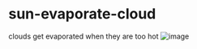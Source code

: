 # sun-evaporate-cloud
clouds get evaporated when they are too hot
![image](https://user-images.githubusercontent.com/78833161/107870407-2320be00-6e66-11eb-9353-7e8e3aa8a41e.png)
